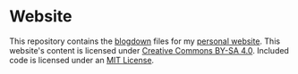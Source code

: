 # Website

This repository contains the [blogdown](https://bookdown.org/yihui/blogdown/) files for my [personal website](https://jamesphare.org). This website's content is licensed under [Creative Commons BY-SA 4.0](https://creativecommons.org/licenses/by-sa/4.0/). Included code is licensed under an [MIT License](https://github.com/jamesphare/website/blob/master/LICENSE).

